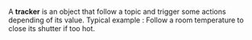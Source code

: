 A **tracker** is an object that follow a topic and trigger some actions depending of its value.
Typical example : Follow a room temperature to close its shutter if too hot.
